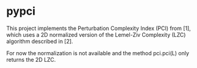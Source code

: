 # pypci

This project implements the Perturbation Complexity Index (PCI) from [1], which uses a 2D normalized version of the Lemel-Ziv Complexity (LZC) algorithm described in [2].

For now the normalization is not available and the method pci.pci(L) only returns the 2D LZC.
